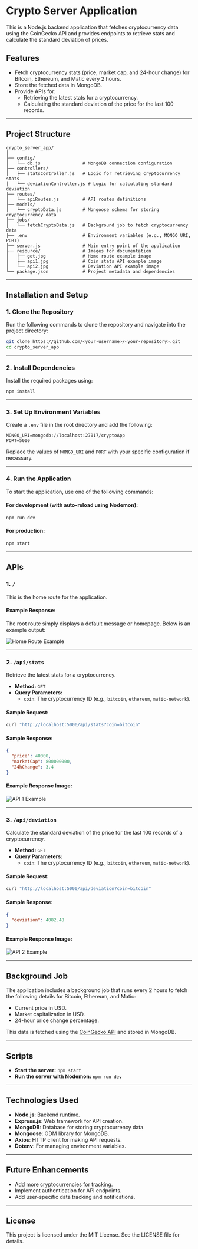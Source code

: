 # Crypto Server Application

This is a Node.js backend application that fetches cryptocurrency data using the CoinGecko API and provides endpoints to retrieve stats and calculate the standard deviation of prices.

## Features

- Fetch cryptocurrency stats (price, market cap, and 24-hour change) for Bitcoin, Ethereum, and Matic every 2 hours.
- Store the fetched data in MongoDB.
- Provide APIs for:
  - Retrieving the latest stats for a cryptocurrency.
  - Calculating the standard deviation of the price for the last 100 records.

---

## Project Structure

```plaintext
crypto_server_app/
│
├── config/
│   └── db.js                # MongoDB connection configuration
├── controllers/
│   ├── statsController.js   # Logic for retrieving cryptocurrency stats
│   └── deviationController.js # Logic for calculating standard deviation
├── routes/
│   └── apiRoutes.js         # API routes definitions
├── models/
│   └── cryptoData.js        # Mongoose schema for storing cryptocurrency data
├── jobs/
│   └── fetchCryptoData.js   # Background job to fetch cryptocurrency data
├── .env                     # Environment variables (e.g., MONGO_URI, PORT)
├── server.js                # Main entry point of the application
├── resource/                # Images for documentation
│   ├── get.jpg              # Home route example image
│   ├── api1.jpg             # Coin stats API example image
│   └── api2.jpg             # Deviation API example image
└── package.json             # Project metadata and dependencies
```

---

## Installation and Setup

### 1. Clone the Repository

Run the following commands to clone the repository and navigate into the project directory:

```bash
git clone https://github.com/<your-username>/<your-repository>.git
cd crypto_server_app
```

---

### 2. Install Dependencies

Install the required packages using:

```bash
npm install
```

---

### 3. Set Up Environment Variables

Create a `.env` file in the root directory and add the following:

```env
MONGO_URI=mongodb://localhost:27017/cryptoApp
PORT=5000
```

Replace the values of `MONGO_URI` and `PORT` with your specific configuration if necessary.

---

### 4. Run the Application

To start the application, use one of the following commands:

#### For development (with auto-reload using Nodemon):
```bash
npm run dev
```

#### For production:
```bash
npm start
```

---

## APIs

### 1. `/`

This is the home route for the application.

#### Example Response:
The root route simply displays a default message or homepage. Below is an example output:

![Home Route Example](./postman_samples/get.png)

---

### 2. `/api/stats`

Retrieve the latest stats for a cryptocurrency.

- **Method:** `GET`
- **Query Parameters:**
  - `coin`: The cryptocurrency ID (e.g., `bitcoin`, `ethereum`, `matic-network`).

#### Sample Request:
```bash
curl "http://localhost:5000/api/stats?coin=bitcoin"
```

#### Sample Response:
```json
{
  "price": 40000,
  "marketCap": 800000000,
  "24hChange": 3.4
}
```

#### Example Response Image:
![API 1 Example](./postman_samples/api1.png)

---

### 3. `/api/deviation`

Calculate the standard deviation of the price for the last 100 records of a cryptocurrency.

- **Method:** `GET`
- **Query Parameters:**
  - `coin`: The cryptocurrency ID (e.g., `bitcoin`, `ethereum`, `matic-network`).

#### Sample Request:
```bash
curl "http://localhost:5000/api/deviation?coin=bitcoin"
```

#### Sample Response:
```json
{
  "deviation": 4082.48
}
```

#### Example Response Image:
![API 2 Example](./postman_samples/api2.png)

---

## Background Job

The application includes a background job that runs every 2 hours to fetch the following details for Bitcoin, Ethereum, and Matic:
- Current price in USD.
- Market capitalization in USD.
- 24-hour price change percentage.

This data is fetched using the [CoinGecko API](https://www.coingecko.com/en/api/documentation) and stored in MongoDB.

---

## Scripts

- **Start the server:** `npm start`
- **Run the server with Nodemon:** `npm run dev`

---

## Technologies Used

- **Node.js**: Backend runtime.
- **Express.js**: Web framework for API creation.
- **MongoDB**: Database for storing cryptocurrency data.
- **Mongoose**: ODM library for MongoDB.
- **Axios**: HTTP client for making API requests.
- **Dotenv**: For managing environment variables.

---

## Future Enhancements

- Add more cryptocurrencies for tracking.
- Implement authentication for API endpoints.
- Add user-specific data tracking and notifications.

---

## License

This project is licensed under the MIT License. See the LICENSE file for details.
```
